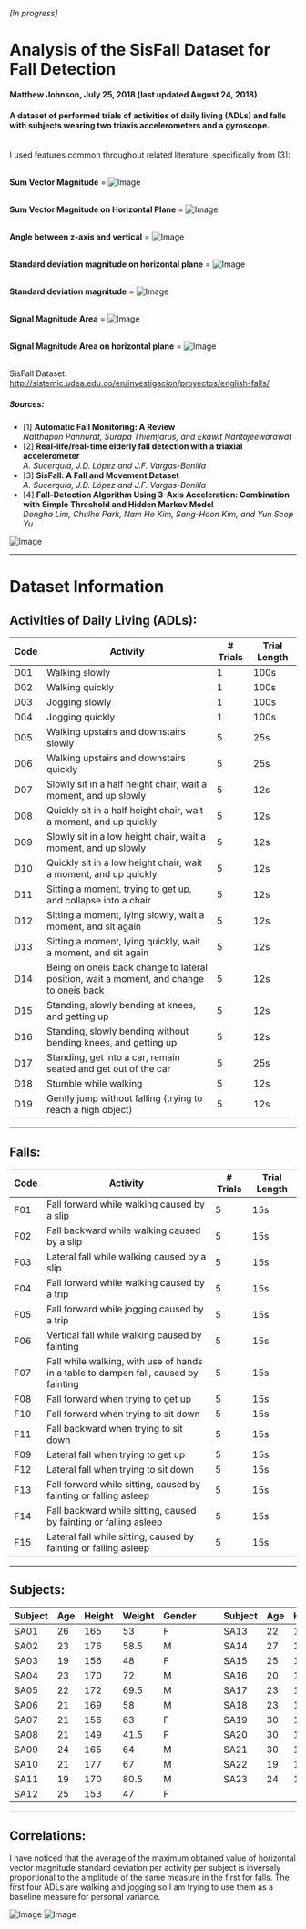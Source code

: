 *[In progress]*

# Analysis of the SisFall Dataset for Fall Detection
**Matthew Johnson, July 25, 2018 (last updated August 24, 2018)**

#### A dataset of performed trials of activities of daily living (ADLs) and falls with subjects wearing two triaxis accelerometers and a gyroscope.
<br>
I used features common throughout related literature, specifically from [3]:<br><br>

**Sum Vector Magnitude** =  ![Image](https://i.imgur.com/cte8bDa.gif)
<br><br>

**Sum Vector Magnitude on Horizontal Plane** = ![Image](https://i.imgur.com/HAuhKDf.gif)
<br><br>

**Angle between z-axis and vertical** = ![Image](https://i.imgur.com/QuFoizh.gif)
<br><br>

**Standard deviation magnitude on horizontal plane** = ![Image](https://i.imgur.com/Zp3A9aG.gif)
<br><br>

**Standard deviation magnitude** = ![Image](https://i.imgur.com/edDMmHI.gif)
<br><br>

**Signal Magnitude Area** = ![Image](https://i.imgur.com/EU9NIyQ.gif)
<br><br>

**Signal Magnitude Area on horizontal plane** = ![Image](https://i.imgur.com/3wFkSlu.gif)
<br><br>

SisFall Dataset: http://sistemic.udea.edu.co/en/investigacion/proyectos/english-falls/<br>
##### Sources: <br>
* [1] **Automatic Fall Monitoring: A Review**<br>
  *Natthapon Pannurat, Surapa Thiemjarus, and Ekawit Nantajeewarawat*
* [2] **Real-life/real-time elderly fall detection with a triaxial accelerometer**<br>
 *A. Sucerquia, J.D. López and J.F. Vargas-Bonilla*
* [3] **SisFall: A Fall and Movement Dataset**<br>
 *A. Sucerquia, J.D. López and J.F. Vargas-Bonilla*
* [4] **Fall-Detection Algorithm Using 3-Axis Acceleration: Combination with Simple Threshold and Hidden Markov Model**<br>
 *Dongha Lim, Chulho Park, Nam Ho Kim, Sang-Hoon Kim, and Yun Seop Yu*

![Image](https://i.imgur.com/yJieKKw.png)

-----------

# Dataset Information

## Activities of Daily Living (ADLs):


| Code | Activity | # Trials | Trial Length |
---|---|---|---
| D01  | Walking slowly | 1      | 100s     |
| D02  | Walking quickly | 1      | 100s     |
| D03  | Jogging slowly | 1      | 100s     |
| D04  | Jogging quickly | 1      | 100s     |
| D05  | Walking upstairs and downstairs slowly | 5      | 25s      |
| D06  | Walking upstairs and downstairs quickly | 5      | 25s      |
| D07  | Slowly sit in a half height chair, wait a moment, and up slowly | 5      | 12s      |
| D08  | Quickly sit in a half height chair, wait a moment, and up quickly | 5      | 12s|
| D09  | Slowly sit in a low height chair, wait a moment, and up slowly | 5      | 12s      |
| D10  | Quickly sit in a low height chair, wait a moment, and up quickly| 5      | 12s      |
| D11  | Sitting a moment, trying to get up, and collapse into a chair| 5      | 12s      |
| D12  | Sitting a moment, lying slowly, wait a moment, and sit again | 5      | 12s      |
| D13  | Sitting a moment, lying quickly, wait a moment, and sit again | 5      | 12s      |
| D14  | Being on oneís back change to lateral position, wait a moment, and change to oneís back  | 5      | 12s      |
| D15  | Standing, slowly bending at knees, and getting up | 5      | 12s      |
| D16  | Standing, slowly bending without bending knees, and getting up | 5      | 12s      |
| D17  | Standing, get into a car, remain seated and get out of the car | 5      | 25s      |
| D18  | Stumble while walking | 5      | 12s      |
| D19  | Gently jump without falling (trying to reach a high object)| 5      | 12s      |



-----------

## Falls:


| Code | Activity | # Trials | Trial Length |
---|---|--- |---
| F01  | Fall forward while walking caused by a slip| 5      | 15s      |
| F02  | Fall backward while walking caused by a slip| 5      | 15s      |
| F03  | Lateral fall while walking caused by a slip| 5      | 15s      |
| F04  | Fall forward while walking caused by a trip| 5      | 15s      |
| F05  | Fall forward while jogging caused by a trip| 5      | 15s      |
| F06  | Vertical fall while walking caused by fainting | 5      | 15s      |
| F07  | Fall while walking, with use of hands in a table to dampen fall, caused by fainting| 5      | 15s      |
| F08  | Fall forward when trying to get up| 5      | 15s      |
| F10  | Fall forward when trying to sit down | 5      | 15s      |
| F11  | Fall backward when trying to sit down | 5      | 15s      |
| F09  | Lateral fall when trying to get up | 5      | 15s      |
| F12  | Lateral fall when trying to sit down | 5      | 15s      |
| F13  | Fall forward while sitting, caused by fainting or falling asleep| 5      | 15s      |
| F14  | Fall backward while sitting, caused by fainting or falling asleep| 5      | 15s |
| F15  | Lateral fall while sitting, caused by fainting or falling asleep| 5      | 15s      |

-----------

## Subjects:


| Subject | Age | Height | Weight | Gender |      |     | Subject | Age | Height | Weight | Gender |
---------|-----|--------|--------|-------- |  --- |  ---|---------|-----|--------|--------|--------         
| SA01    | 26  | 165    | 53     | F      |      |     | SA13    | 22  | 157    | 55     | F      |
| SA02    | 23  | 176    | 58.5   | M      |      |     | SA14    | 27  | 160    | 46     | F      |
| SA03    | 19  | 156    | 48     | F      |      | | SA15    | 25  | 160    | 52     | F      |
| SA04    | 23  | 170    | 72     | M      |      | | SA16    | 20  | 169    | 61     | F      |
| SA05    | 22  | 172    | 69.5   | M      |      | | SA17    | 23  | 182    | 75     | M      |
| SA06    | 21  | 169    | 58     | M      |      | | SA18    | 23  | 181    | 73     | M      |
| SA07    | 21  | 156    | 63     | F      |      | | SA19    | 30  | 170    | 76     | M      |
| SA08    | 21  | 149    | 41.5   | F      |      | | SA20    | 30  | 150    | 42     | F      |
| SA09    | 24  | 165    | 64     | M      |      | | SA21    | 30  | 183    | 68     | M      |
| SA10    | 21  | 177    | 67     | M      |      | | SA22    | 19  | 158    | 50.5   | F      |
| SA11    | 19  | 170    | 80.5   | M      |      | | SA23    | 24  | 156    | 48     | F      |
| SA12    | 25  | 153    | 47     | F      |      |


-----------

## Correlations:

I have noticed that the average of the maximum obtained value of horizontal vector magnitude standard deviation per activity per subject is inversely proportional to the amplitude of the same measure in the first for falls. The first four ADLs are walking and jogging so I am trying to use them as a baseline measure for personal variance.

![Image](https://github.com/WJMatthew/SisFallAnalysis/blob/master/download%20(3).png)
![Image](https://raw.github.com/WJMatthew/SisFallAnalysis/master/download%20(2).png)
